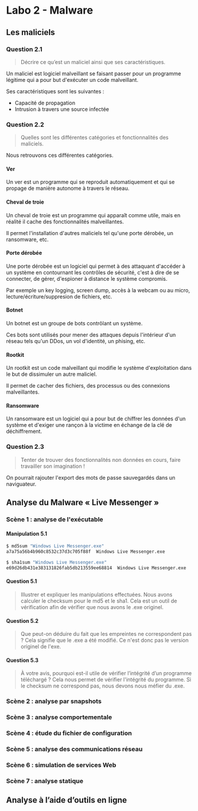 # Labo 2 - Malware

## Les maliciels
### Question 2.1 
> Décrire ce qu’est un maliciel ainsi que ses caractéristiques.

Un maliciel est logiciel malveillant se faisant passer pour un programme légitime qui a pour but d'exécuter un code malveillant.

Ses caractéristiques sont les suivantes :
- Capacité de propagation
- Intrusion à travers une source infectée

### Question 2.2 
> Quelles sont les différentes catégories et fonctionnalités des maliciels.

Nous retrouvons ces différentes catégories.

#### Ver
Un ver est un programme qui se reproduit automatiquement et qui se propage de manière autonome à travers le réseau.

#### Cheval de troie 
Un cheval de troie est un programme qui apparaît comme utile, mais en réalité il cache des fonctionnalités malveillantes.

Il permet l'installation d'autres maliciels tel qu'une porte dérobée, un ransomware, etc.

#### Porte dérobée
Une porte dérobée est un logiciel qui permet à des attaquant d'accéder à un système en contournant les contrôles de sécurité, c'est à dire de se connecter, de gérer, d'espioner à distance le système compromis. 

Par exemple un key logging, screen dump, accès à la webcam ou au micro, lecture/écriture/suppresion de fichiers, etc.

#### Botnet
Un botnet est un groupe de bots contrôlant un système.

Ces bots sont utilisés pour mener des attaques depuis l'intérieur d'un réseau tels qu'un DDos, un vol d'identité, un phising, etc.

#### Rootkit
Un rootkit est un code malveillant qui modifie le système d'exploitation dans le but de dissimuler un autre maliciel. 

Il permet de cacher des fichiers, des processus ou des connexions malveillantes.

#### Ransomware
Un ransomware est un logiciel qui a pour but de chiffrer les données d'un système et d'exiger une rançon à la victime en échange de la clé de déchiffrement.

### Question 2.3 
> Tenter de trouver des fonctionnalités non données en cours, faire travailler son imagination !

On pourrait rajouter l'export des mots de passe sauvegardés dans un naviguateur.

## Analyse du Malware « Live Messenger »
### Scène 1 : analyse de l'exécutable

#### Manipulation 5.1
```bash
$ md5sum "Windows Live Messenger.exe" 
a7a75a56b4b960c8532c37d3c705f88f  Windows Live Messenger.exe
```

```bash
$ sha1sum "Windows Live Messenger.exe" 
e69d26db431e383131826fab5db213559ee68814  Windows Live Messenger.exe
```

#### Question 5.1
> Illustrer et expliquer les manipulations effectuées.
Nous avons calculer le checksum pour le md5 et le sha1.
Cela est un outil de vérification afin de vérifier que nous avons le .exe originel.

#### Question 5.2
> Que peut-on déduire du fait que les empreintes ne correspondent pas ?
Cela signifie que le .exe a été modifié. Ce n'est donc pas le version originel de l'exe.

#### Question 5.3
> À votre avis, pourquoi est-il utile de vérifier l’intégrité d’un programme téléchargé ?
Cela nous permet de vérifier l'intégrité du programme. Si le checksum ne correspond pas, nous devons nous méfier du .exe.

### Scène 2 : analyse par snapshots
### Scène 3 : analyse comportementale
### Scène 4 : étude du fichier de configuration
### Scène 5 : analyse des communications réseau
### Scène 6 : simulation de services Web
### Scène 7 : analyse statique

## Analyse à l’aide d’outils en ligne


